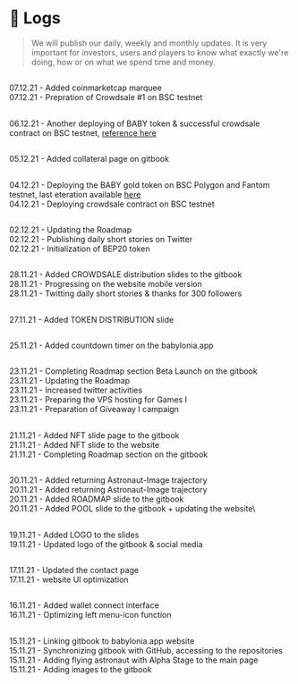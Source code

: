 # 📅 Logs

> We will publish our daily, weekly and monthly updates. It is very important for investors, users and players to know what exactly we're doing, how or on what we spend time and money.
##
07.12.21 - Added coinmarketcap marquee\
07.12.21 - Prepration of Crowdsale #1 on BSC testnet
##
06.12.21 - Another deploying of BABY token & successful crowdsale contract on BSC testnet, [reference here](https://testnet.bscscan.com/address/0x4f3a39480cc0a3a5cf031527ec0ed6b1b86c58b7)
##
05.12.21 - Added collateral page on gitbook
##
04.12.21 - Deploying the BABY gold token on BSC Polygon and Fantom testnet, last eteration available [here](https://testnet.bscscan.com/token/0xc0fb3250b550c6d20cbd7aa67c14fbe5136262e2?a=0xdbe29149E5E8752F438D37eDa188Dfec1E723AA2)\
04.12.21 - Deploying crowdsale contract on BSC testnet
##
02.12.21 - Updating the Roadmap\
02.12.21 - Publishing daily short stories on Twitter\
02.12.21 - Initialization of BEP20 token
##

28.11.21 - Added CROWDSALE distribution slides to the gitbook\
28.11.21 - Progressing on the website mobile version\
28.11.21 - Twitting daily short stories & thanks for 300 followers

##

27.11.21 - Added TOKEN DISTRIBUTION slide

##

25.11.21 - Added countdown timer on the babylonia.app

##

23.11.21 - Completing Roadmap section Beta Launch on the gitbook\
23.11.21 - Updating the Roadmap\
23.11.21 - Increased twitter activities\
23.11.21 - Preparing the VPS hosting for Games I\
23.11.21 - Preparation of Giveaway I campaign

##

21.11.21 - Added NFT slide page to the gitbook\
21.11.21 - Added NFT slide to the website\
21.11.21 - Completing Roadmap section on the gitbook

##

20.11.21 - Added returning Astronaut-Image trajectory\
20.11.21 - Added returning Astronaut-Image trajectory\
20.11.21 - Added ROADMAP slide to the gitbook\
20.11.21 - Added POOL slide to the gitbook + updating the website\\

##

19.11.21 - Added LOGO to the slides\
19.11.21 - Updated logo of the gitbook & social media

##

17.11.21 - Updated the contact page\
17.11.21 - website UI optimization

##

16.11.21 - Added wallet connect interface\
16.11.21 - Optimizing left menu-icon function

##

15.11.21 - Linking gitbook to babylonia.app website\
15.11.21 - Synchronizing gitbook with GitHub, accessing to the repositories\
15.11.21 - Adding flying astronaut with Alpha Stage to the main page\
15.11.21 - Adding images to the gitbook
